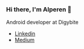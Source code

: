 ### Hi there, I'm Alperen 👋

Android developer at Digybite

- [Linkedin](https://www.linkedin.com/in/cevlikalprn/)
- [Medium](https://devalprn.medium.com/)
